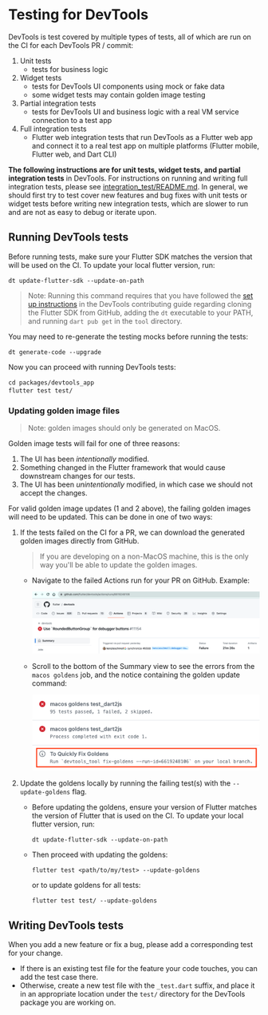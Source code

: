 <!--
Copyright 2025 The Flutter Authors
Use of this source code is governed by a BSD-style license that can be
found in the LICENSE file or at https://developers.google.com/open-source/licenses/bsd.
-->
# Testing for DevTools

DevTools is test covered by multiple types of tests, all of which are run on the CI for each DevTools PR / commit:

1. Unit tests
    - tests for business logic
2. Widget tests
    - tests for DevTools UI components using mock or fake data
    - some widget tests may contain golden image testing
3. Partial integration tests
    - tests for DevTools UI and business logic with a real VM service connection to a test app
4. Full integration tests
    - Flutter web integration tests that run DevTools as a Flutter web app and connect it to a real test app
    on multiple platforms (Flutter mobile, Flutter web, and Dart CLI)

**The following instructions are for unit tests, widget tests, and partial integration tests** in DevTools. For instructions
on running and writing full integration tests, please see [integration_test/README.md](integration_test/README.md).
In general, we should first try to test cover new features and bug fixes with unit tests or widget tests
before writing new integration tests, which are slower to run and are not as easy to debug or iterate upon.

## Running DevTools tests

Before running tests, make sure your Flutter SDK matches the version that will be used on
the CI. To update your local flutter version, run:

```shell
dt update-flutter-sdk --update-on-path
```

> Note: Running this command requires that you have followed the [set up instructions](CONTRIBUTING.md#set-up-your-devtools-environment) in the DevTools contributing guide regarding cloning the Flutter SDK from GitHub, adding the `dt` executable to your PATH, and running `dart pub get` in the `tool` directory.

You may need to re-generate the testing mocks before running the tests:

```shell
dt generate-code --upgrade
```

Now you can proceed with running DevTools tests:

```shell
cd packages/devtools_app
flutter test test/
```

### Updating golden image files

> Note: golden images should only be generated on MacOS.

Golden image tests will fail for one of three reasons:

1. The UI has been _intentionally_ modified.
2. Something changed in the Flutter framework that would cause downstream changes for our tests.
3. The UI has been _unintentionally_ modified, in which case we should not accept the changes.

For valid golden image updates (1 and 2 above), the failing golden images will need to be updated. This can
be done in one of two ways:

1. If the tests failed on the CI for a PR, we can download the generated golden images directly from GitHub.
    > If you are developing on a non-MacOS machine, this is the only way you'll be able to update the golden images.
    - Navigate to the failed Actions run for your PR on GitHub. Example:

        ![Failed actions run](_markdown_images/failed_actions_run.png)

    - Scroll to the bottom of the Summary view to see the errors from the `macos goldens` job, and the notice containing the golden update command:

        ![Failed goldens notice](_markdown_images/failed_goldens_notice.png)

2. Update the goldens locally by running the failing test(s) with the `--update-goldens` flag.

    - Before updating the goldens, ensure your version of Flutter matches the version of Flutter that is used
    on the CI. To update your local flutter version, run:

        ```shell
        dt update-flutter-sdk --update-on-path
        ```

    - Then proceed with updating the goldens:

        ```shell
        flutter test <path/to/my/test> --update-goldens
        ```

        or to update goldens for all tests:

        ```shell
        flutter test test/ --update-goldens
        ```

## Writing DevTools tests

When you add a new feature or fix a bug, please add a corresponding test for your change.

- If there is an existing test file for the feature your code touches, you can add the test case
there.
- Otherwise, create a new test file with the `_test.dart` suffix, and place it in an appropriate
location under the `test/` directory for the DevTools package you are working on.
